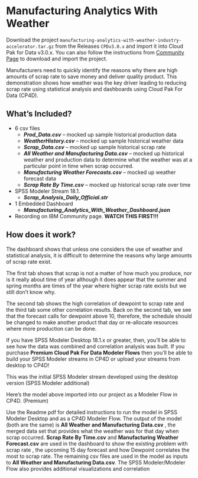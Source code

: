 # Manufacturing Analytics With Weather

Download the project `manufacturing-analytics-with-weather-industry-accelerator.tar.gz` from the Releases `CPDv3.0.x` and import it into Cloud Pak for Data v3.0.x. You can also follow the instructions from [Community Page](https://community.ibm.com/community/user/cloudpakfordata/viewdocument/manufacturing-analytics-with-weathe) to download and import the project.


Manufacturers need to quickly identify the reasons why there are high amounts of scrap rate to save
money and deliver quality product. This demonstration shows how weather was the key driver leading
to reducing scrap rate using statistical analysis and dashboards using Cloud Pak For Data (CP4D).

## What’s Included?

- 6 csv files
    - **_Prod_Data.csv_** – mocked up sample historical production data
    - **_WeatherHistory.csv_** – mocked up sample historical weather data
    - **_Scrap_Data.csv_** – mocked up sample historical scrap rate
    - **_All Weather and Manufacturing Data.csv_** – mocked up historical weather and
       production data to determine what the weather was at a particular point in time when
       scrap occurred.
    - **_Manufacturing Weather Forecasts.csv_** – mocked up weather forecast data
    - **_Scrap Rate By Time.csv_** – mocked up historical scrap rate over time
- SPSS Modeler Stream 18.1.
    - **_Scrap_Analysis_Daily_Official.str_**
- 1 Embedded Dashboard
    - **_Manufacturing_Analytics_With_Weather_Dashboard.json_**
- Recording on IBM Community page. **WATCH THIS FIRST!!!**

## How does it work?

The dashboard shows that unless one considers the use of weather and statistical analysis, it is difficult
to determine the reasons why large amounts of scrap rate exist.

The first tab shows that scrap is not a matter of how much you produce, nor is it really about time of
year although it does appear that the summer and spring months are times of the year where higher
scrap rate exists but we still don’t know why.


The second tab shows the high correlation of dewpoint to scrap rate and the third tab some other
correlation results. Back on the second tab, we see that the forecast calls for dewpoint above 10,
therefore, the schedule should be changed to make another product that day or re-allocate resources
where more production can be done.


If you have SPSS Modeler Desktop 18.1.x or greater, then, you’ll be able to see how the data was
combined and correlation analysis was built. If you purchase **Premium Cloud Pak For Data Modeler
Flows** then you’ll be able to build your SPSS Modeler streams in CP4D or upload your streams from
desktop to CP4D!

This was the initial SPSS Modeler stream developed using the desktop version (SPSS Modeler additional)

Here’s the model above imported into our project as a Modeler Flow in CP4D. (Premium)

Use the Readme pdf for detailed instructions to run the model in SPSS Modeler Desktop and as a CP4D Modeler
Flow. The output of the model (both are the same) is **All Weather and Manufacturing Data.csv** , the
merged data set that provides what the weather was for that day when scrap occurred. **Scrap Rate By
Time.csv** and **Manufacturing Weather Forecast.csv** are used in the dashboard to show the existing
problem with scrap rate , the upcoming 15 day forecast and how Dewpoint correlates the most to scrap
rate. The remaining csv files are used in the model as inputs to **All Weather and Manufacturing
Data.csv**. The SPSS Modeler/Modeler Flow also provides additional visualizations and correlation


